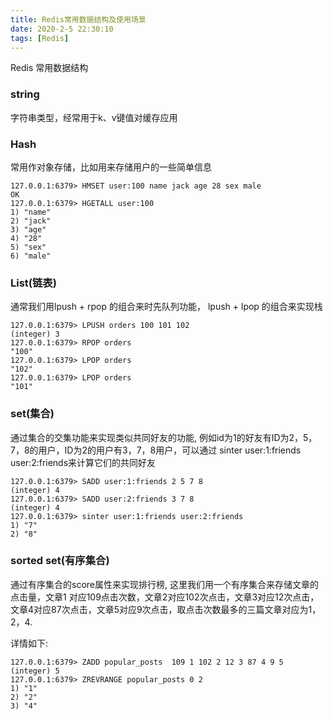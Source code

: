 ```yaml
---
title: Redis常用数据结构及使用场景
date: 2020-2-5 22:30:10
tags: [Redis]
---
```


Redis 常用数据结构

### string

字符串类型，经常用于k、v键值对缓存应用

### Hash
常用作对象存储，比如用来存储用户的一些简单信息

```
127.0.0.1:6379> HMSET user:100 name jack age 28 sex male
OK
127.0.0.1:6379> HGETALL user:100
1) "name"
2) "jack"
3) "age"
4) "28"
5) "sex"
6) "male"
```

### List(链表)
通常我们用lpush + rpop 的组合来时先队列功能， lpush + lpop 的组合来实现栈

```
127.0.0.1:6379> LPUSH orders 100 101 102
(integer) 3
127.0.0.1:6379> RPOP orders
"100"
127.0.0.1:6379> LPOP orders
"102"
127.0.0.1:6379> LPOP orders
"101"
```

### set(集合)

通过集合的交集功能来实现类似共同好友的功能, 例如id为1的好友有ID为2，5，7，8的用户，ID为2的用户有3，7，8用户，可以通过 sinter user:1:friends user:2:friends来计算它们的共同好友

```
127.0.0.1:6379> SADD user:1:friends 2 5 7 8
(integer) 4
127.0.0.1:6379> SADD user:2:friends 3 7 8
(integer) 4
127.0.0.1:6379> sinter user:1:friends user:2:friends
1) "7"
2) "8"
```

### sorted set(有序集合)

通过有序集合的score属性来实现排行榜, 这里我们用一个有序集合来存储文章的点击量，文章1 对应109点击次数，文章2对应102次点击，文章3对应12次点击，文章4对应87次点击，文章5对应9次点击，取点击次数最多的三篇文章对应为1，2，4.

详情如下:

```
127.0.0.1:6379> ZADD popular_posts  109 1 102 2 12 3 87 4 9 5
(integer) 5
127.0.0.1:6379> ZREVRANGE popular_posts 0 2
1) "1"
2) "2"
3) "4"

```